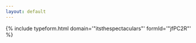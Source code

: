 ```yaml
---
layout: default
---
```


{% include typeform.html domain='"itsthespectaculars"' formId='"jfPC2R"' %}
